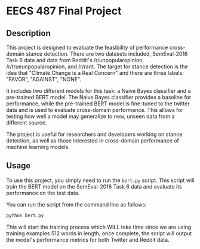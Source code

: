 # EECS 487 Final Project

## Description

This project is designed to evaluate the feasibility of performance cross-domain stance detection. There are two datasets included, SemEval-2016 Task 6 data and data from Reddit's /r/unpopularopinion, /r/trueunpopularopinion, and /r/rant. The target for stance detection is the idea that "Climate Change is a Real Concern" and there are three labels: "FAVOR", "AGAINST", "NONE".

It includes two different models for this task: a Naive Bayes classifier and a pre-trained BERT model. The Naive Bayes classifier provides a baseline for performance, while the pre-trained BERT model is fine-tuned to the twitter data and is used to evaluate cross-domain performance. This allows for testing how well a model may generalize to new, unseen data from a different source.

The project is useful for researchers and developers working on stance detection, as well as those interested in cross-domain performance of machine learning models.

## Usage

To use this project, you simply need to run the `bert.py` script. This script will train the BERT model on the SemEval-2016 Task 6 data and evaluate its performance on the test data.

You can run the script from the command line as follows:

```bash
python bert.py
```

This will start the training process which WILL take time since we are using training examples 512 words in length, once complete, the script will output the model's performance metrics for both Twitter and Reddit data.